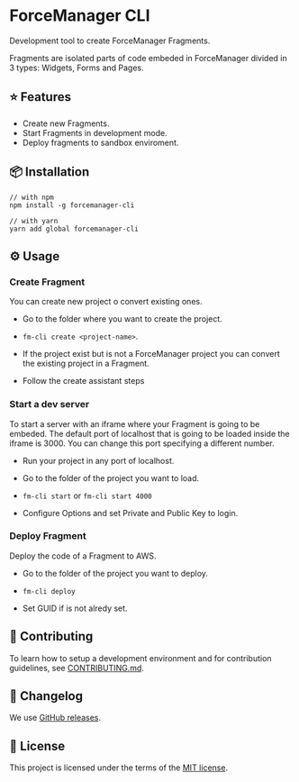 # ForceManager CLI

Development tool to create ForceManager Fragments.

Fragments are isolated parts of code embeded in ForceManager divided in 3 types: Widgets, Forms and Pages.

## ⭐️ Features

-   Create new Fragments.
-   Start Fragments in development mode.
-   Deploy fragments to sandbox enviroment.

## 📦 Installation

```
// with npm
npm install -g forcemanager-cli

// with yarn
yarn add global forcemanager-cli
```

## ⚙️ Usage

### Create Fragment

You can create new project o convert existing ones.

* Go to the folder where you want to create the project.

* `fm-cli create <project-name>`.

* If the project exist but is not a ForceManager project you can convert the existing project in a Fragment.

* Follow the create assistant steps


### Start a dev server

To start a server with an iframe where your Fragment is going to be embeded.
The default port of localhost that is going to be loaded inside the iframe is 3000. You can change this port specifying a different number.

* Run your project in any port of localhost.

* Go to the folder of the project you want to load.

* `fm-cli start` or `fm-cli start 4000`

* Configure Options and set Private and Public Key to login.


### Deploy Fragment

Deploy the code of a Fragment to AWS.

* Go to the folder of the project you want to deploy.

* `fm-cli deploy`

* Set GUID if is not alredy set.


## 🙌 Contributing

To learn how to setup a development environment and for contribution guidelines, see [CONTRIBUTING.md](/CONTRIBUTING.md).

## 📜 Changelog

We use [GitHub releases](https://github.com/ForceManager/forcemanager-cli/releases).

## 📄 License

This project is licensed under the terms of the
[MIT license](/LICENSE).